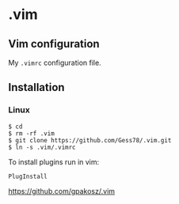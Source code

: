 # .vim
## Vim configuration


My `.vimrc` configuration file.


Installation
------------

### Linux

    $ cd
    $ rm -rf .vim
    $ git clone https://github.com/Gess78/.vim.git
    $ ln -s .vim/.vimrc
    
To install plugins run in vim: 

    PlugInstall
    
https://github.com/gpakosz/.vim
